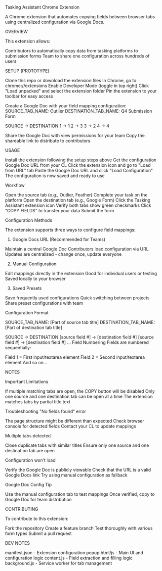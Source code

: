 Tasking Assistant Chrome Extension

A Chrome extension that automates copying fields between browser tabs using centralized configuration via Google Docs. 

OVERVIEW

This extension allows:

Contributors to automatically copy data from tasking platforms to submission forms
Team to share one configuration across hundreds of users

SETUP (PROTOTYPE)


Clone this repo or download the extension files
In Chrome, go to chrome://extensions
Enable Developer Mode (toggle in top right)
Click "Load unpacked" and select the extension folder
Pin the extension to your toolbar for easy access


Create a Google Doc with your field mapping configuration:
SOURCE_TAB_NAME: Outlier
DESTINATION_TAB_NAME: Q4 Submission Form

SOURCE -> DESTINATION
1 -> 1
2 -> 3
3 -> 2
4 -> 4

Share the Google Doc with view permissions for your team
Copy the shareable link to distribute to contributors


USAGE

Install the extension following the setup steps above
Get the configuration Google Doc URL from your CL
Click the extension icon and go to "Load from URL" tab
Paste the Google Doc URL and click "Load Configuration"
The configuration is now saved and ready to use


Workflow

Open the source tab (e.g., Outlier, Feather)
Complete your task on the platform
Open the destination tab (e.g., Google Form)
Click the Tasking Assistant extension icon
Verify both tabs show green checkmarks
Click "COPY FIELDS" to transfer your data
Submit the form

Configuration Methods

The extension supports three ways to configure field mappings:

1. Google Docs URL (Recommended for Teams)
   
Maintain a central Google Doc
Contributors load configuration via URL
Updates are centralized - change once, update everyone

2. Manual Configuration

Edit mappings directly in the extension
Good for individual users or testing
Saved locally to your browser

3. Saved Presets

Save frequently used configurations
Quick switching between projects
Share preset configurations with team

Configuration Format

SOURCE_TAB_NAME: [Part of source tab title]
DESTINATION_TAB_NAME: [Part of destination tab title]

SOURCE -> DESTINATION
[source field #] -> [destination field #]
[source field #] -> [destination field #]
...
Field Numbering
Fields are numbered sequentially:

Field 1 = First input/textarea element
Field 2 = Second input/textarea element
And so on...



NOTES

Important Limitations

If multiple matching tabs are open, the COPY button will be disabled
Only one source and one destination tab can be open at a time
The extension matches tabs by partial title text

Troubleshooting
"No fields found" error

The page structure might be different than expected
Check browser console for detected fields
Contact your CL to update mappings

Multiple tabs detected

Close duplicate tabs with similar titles
Ensure only one source and one destination tab are open

Configuration won't load

Verify the Google Doc is publicly viewable
Check that the URL is a valid Google Docs link
Try using manual configuration as fallback

Google Doc Config Tip

Use the manual configuration tab to test mappings
Once verified, copy to Google Doc for team distribution


CONTRIBUTING

To contribute to this extension:

Fork the repository
Create a feature branch
Test thoroughly with various form types
Submit a pull request

DEV NOTES

manifest.json - Extension configuration
popup.html/js - Main UI and configuration logic
content.js - Field extraction and filling logic
background.js - Service worker for tab management
